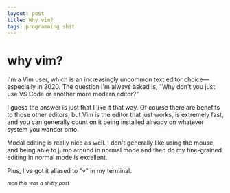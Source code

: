 ```yaml
---
layout: post
title: Why vim?
tags: programming shit
---
```


# why vim?

I'm a Vim user, which is an increasingly uncommon text editor choice—especially
in 2020. The question I'm always asked is, "Why don't you just use VS Code or
another more modern editor?"

I guess the answer is just that I like it that way. Of course there are benefits
to those other editors, but Vim is the editor that just works, is extremely fast,
and you can generally count on it being installed already on whatever system you
wander onto.

Modal editing is really nice as well. I don't generally like using the mouse,
and being able to jump around in normal mode and then do my fine-grained editing
in normal mode is excellent.

Plus, I've got it aliased to "v" in my terminal.

_<small>man this was a shitty post</small>_

